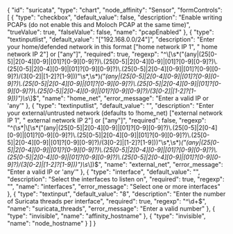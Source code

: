 {
  "id": "suricata",
  "type": "chart",
  "node_affinity": "Sensor",
  "formControls": [
    {
      "type": "checkbox",
      "default_value": false,
      "description": "Enable writing PCAPs (do not enable this and Moloch PCAP at the same time)",
      "trueValue": true,
      "falseValue": false,
      "name": "pcapEnabled"
    },
    {
      "type": "textinputlist",
      "default_value": "[\"192.168.0.0/24\"]",
      "description": "Enter your home/defended network in this format [\"home network IP 1\", \" home network IP 2\"] or [\"any\"]",
      "required": true,
      "regexp": "^\\[\\s*(\"(any|(25[0-5]|2[0-4][0-9]|[01]?[0-9][0-9]?)\\.(25[0-5]|2[0-4][0-9]|[01]?[0-9][0-9]?)\\.(25[0-5]|2[0-4][0-9]|[01]?[0-9][0-9]?)\\.(25[0-5]|2[0-4][0-9]|[01]?[0-9][0-9]?)/(3[0-2]|[1-2]?[1-9]))\"\\s*,\\s*)*(\"(any|(25[0-5]|2[0-4][0-9]|[01]?[0-9][0-9]?)\\.(25[0-5]|2[0-4][0-9]|[01]?[0-9][0-9]?)\\.(25[0-5]|2[0-4][0-9]|[01]?[0-9][0-9]?)\\.(25[0-5]|2[0-4][0-9]|[01]?[0-9][0-9]?)/(3[0-2]|[1-2]?[1-9]))\")\\s*\\]$",
      "name": "home_net",
      "error_message": "Enter a valid IP or 'any'"
    },
    {
      "type": "textinputlist",
      "default_value": "",
      "description": "Enter your external/untrusted network (defaults to !home_net) [\"external network IP 1\", \" external network IP 2\"] or [\"any\"]",
      "required": false,
      "regexp": "^(\\s*|\\[\\s*(\"(any|(25[0-5]|2[0-4][0-9]|[01]?[0-9][0-9]?)\\.(25[0-5]|2[0-4][0-9]|[01]?[0-9][0-9]?)\\.(25[0-5]|2[0-4][0-9]|[01]?[0-9][0-9]?)\\.(25[0-5]|2[0-4][0-9]|[01]?[0-9][0-9]?)/(3[0-2]|[1-2]?[1-9]))\"\\s*,\\s*)*(\"(any|(25[0-5]|2[0-4][0-9]|[01]?[0-9][0-9]?)\\.(25[0-5]|2[0-4][0-9]|[01]?[0-9][0-9]?)\\.(25[0-5]|2[0-4][0-9]|[01]?[0-9][0-9]?)\\.(25[0-5]|2[0-4][0-9]|[01]?[0-9][0-9]?)/(3[0-2]|[1-2]?[1-9]))\")\\s*\\])$",
      "name": "external_net",
      "error_message": "Enter a valid IP or 'any'"
    },
    {
      "type": "interface",
      "default_value": "",
      "description": "Select the interfaces to listen on",
      "required": true,
      "regexp": "",
      "name": "interfaces",
      "error_message": "Select one or more interfaces"
    },
    {
      "type": "textinput",
      "default_value": "8",
      "description": "Enter the number of Suricata threads per interface",
      "required": true,
      "regexp": "^\\d+$",
      "name": "suricata_threads",
      "error_message": "Enter a valid number"
    },
    {
      "type": "invisible",
      "name": "affinity_hostname"
    },
    {
      "type": "invisible",
      "name": "node_hostname"
    }
  ]
}
